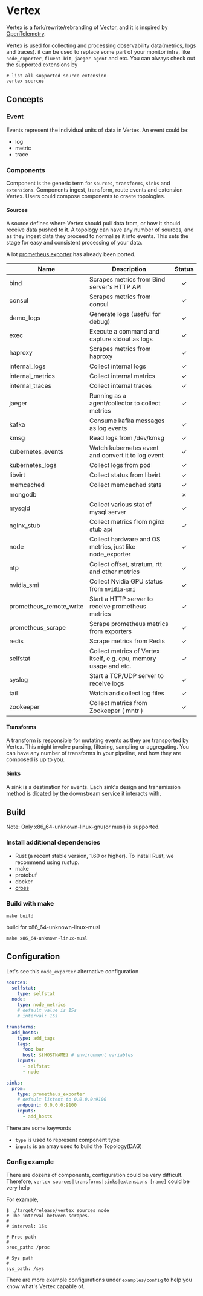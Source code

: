 # Vertex

Vertex is a fork/rewrite/rebranding of [Vector](https://github.com/vectordotdev/vector), and it is inspired 
by [OpenTelemetry](https://opentelemetry.io/).

Vertex is used for collecting and processing observability data(metrics, logs and traces). it can be used to
replace some part of your monitor infra, like `node_exporter`, `fluent-bit`, `jaeger-agent` and etc. You can
always check out the supported extensions by 
```shell
# list all supported source extension
vertex sources
```

## Concepts
### Event
Events represent the individual units of data in Vertex. An event
could be:
- log
- metric
- trace

### Components
Component is the generic term for `sources`, `transforms`, `sinks` and `extensions`. Components
ingest, transform, route events and extension Vertex. Users could compose components to craete topologies.

#### Sources
A source defines where Vertex should pull data from, or how it should receive data pushed to it.
A topology can have any number of sources, and as they ingest data they proceed to normalize it into events.
This sets the stage for easy and consistent processing of your data.

A lot [prometheus exporter](https://prometheus.io/docs/instrumenting/exporters/#exporters-and-integrations)
has already been ported.

| Name                    | Description                                                       | Status  |
|-------------------------|-------------------------------------------------------------------|:-------:|
| bind                    | Scrapes metrics from Bind server's HTTP API                       | &check; |
| consul                  | Scrapes metrics from consul                                       | &check; |
| demo_logs               | Generate logs (useful for debug)                                  | &check; |
| exec                    | Execute a command and capture stdout as logs                      | &check; |
| haproxy                 | Scrapes metrics from haproxy                                      | &check; |
| internal_logs           | Collect internal logs                                             | &check; |
| internal_metrics        | Collect internal metrics                                          | &check; |
| internal_traces         | Collect internal traces                                           | &check; |
| jaeger                  | Running as a agent/collector to collect metrics                   | &check; |
| kafka                   | Consume kafka messages as log events                              | &check; |
| kmsg                    | Read logs from /dev/kmsg                                          | &check; |
| kubernetes_events       | Watch kubernetes event and convert it to log event                | &check; |
| kubernetes_logs         | Collect logs from pod                                             | &check; |
| libvirt                 | Collect status from libvirt                                       | &check; |
| memcached               | Collect memcached stats                                           | &check; |
| mongodb                 |                                                                   | &cross; |
| mysqld                  | Collect various stat of mysql server                              | &check; |
| nginx_stub              | Collect metrics from nginx stub api                               | &check; |
| node                    | Collect hardware and OS metrics, just like node_exporter          | &check; |
| ntp                     | Collect offset, stratum, rtt and other metrics                    | &check; |
| nvidia_smi              | Collect Nvidia GPU status from `nvidia-smi`                       | &check; |
| prometheus_remote_write | Start a HTTP server to receive prometheus metrics                 | &check; |
| prometheus_scrape       | Scrape prometheus metrics from exporters                          | &check; |
| redis                   | Scrape metrics from Redis                                         | &check; |
| selfstat                | Collect metrics of Vertex itself, e.g. cpu, memory usage and etc. | &check; |
| syslog                  | Start a TCP/UDP server to receive logs                            | &check; |
| tail                    | Watch and collect log files                                       | &check; |
| zookeeper               | Collect metrics from Zookeeper ( mntr )                           | &check; |

#### Transforms
A transform is responsible for mutating events as they are transported by Vertex. This
might involve parsing, filtering, sampling or aggregating. You can have any number of
transforms in your pipeline, and how they are composed is up to you.



#### Sinks
A sink is a destination for events. Each sink's design and transmission method is dicated by
the downstream service it interacts with.

## Build
Note: Only x86_64-unknown-linux-gnu(or musl) is supported.

### Install additional dependencies
- Rust (a recent stable version, 1.60 or higher). To install Rust, we recommend using rustup.
- make
- protobuf
- docker
- [cross](https://github.com/cross-rs/cross)

### Build with make

```shell
make build
```

build for x86_64-unknown-linux-musl
```shell
make x86_64-unknown-linux-musl
```

## Configuration
Let's see this `node_exporter` alternative configuration

```yaml
sources:
  selfstat:
    type: selfstat
  node:
    type: node_metrics
    # default value is 15s
    # interval: 15s

transforms:
  add_hosts:
    type: add_tags
    tags:
      foo: bar
      host: ${HOSTNAME} # environment variables
    inputs:
      - selfstat
      - node

sinks:
  prom:
    type: prometheus_exporter
    # default listent to 0.0.0.0:9100
    endpoint: 0.0.0.0:9100
    inputs:
      - add_hosts
```

There are some keywords
- `type` is used to represent component type
- `inputs` is an array used to build the Topology(DAG)

### Config example
There are dozens of components, configuration could be very difficult. Therefore,
`vertex sources|transforms|sinks|extensions [name]` could be very help

For example,
```shell
$ ./target/release/vertex sources node
# The interval between scrapes.
#
# interval: 15s

# Proc path
#
proc_path: /proc

# Sys path
#
sys_path: /sys
```

There are more example configurations under `examples/config` to help you know what's Vertex capable of.
